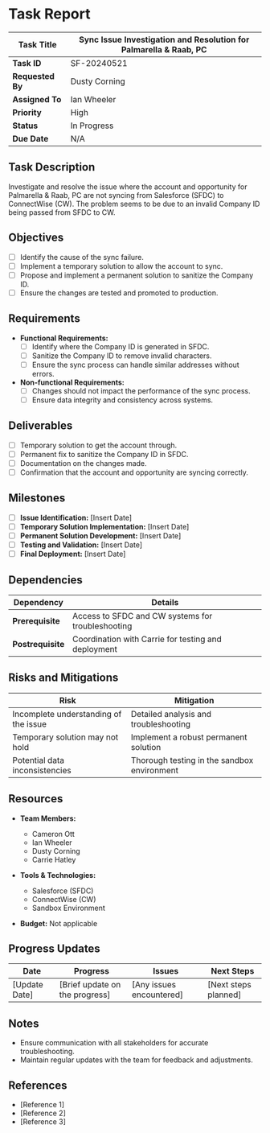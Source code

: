 # Task Report

| **Task Title**   | Sync Issue Investigation and Resolution for Palmarella & Raab, PC |
| ---------------- | ----------------------------------------------------------------- |
| **Task ID**      | SF-20240521                                                       |
| **Requested By** | Dusty Corning                                                     |
| **Assigned To**  | Ian Wheeler                                                       |
| **Priority**     | High                                                              |
| **Status**       | In Progress                                                       |
| **Due Date**     | N/A                                                               |

## Task Description

Investigate and resolve the issue where the account and opportunity for Palmarella & Raab, PC are not syncing from Salesforce (SFDC) to ConnectWise (CW). The problem seems to be due to an invalid Company ID being passed from SFDC to CW.

## Objectives

- [ ] Identify the cause of the sync failure.
- [ ] Implement a temporary solution to allow the account to sync.
- [ ] Propose and implement a permanent solution to sanitize the Company ID.
- [ ] Ensure the changes are tested and promoted to production.

## Requirements

- **Functional Requirements:**
    - [ ]  Identify where the Company ID is generated in SFDC.
    - [ ]  Sanitize the Company ID to remove invalid characters.
    - [ ]  Ensure the sync process can handle similar addresses without errors.

- **Non-functional Requirements:**
    - [ ]  Changes should not impact the performance of the sync process.
    - [ ]  Ensure data integrity and consistency across systems.

## Deliverables

- [ ]  Temporary solution to get the account through.
- [ ]  Permanent fix to sanitize the Company ID in SFDC.
- [ ]  Documentation on the changes made.
- [ ]  Confirmation that the account and opportunity are syncing correctly.

## Milestones

- [ ]  **Issue Identification:** [Insert Date]
- [ ]  **Temporary Solution Implementation:** [Insert Date]
- [ ]  **Permanent Solution Development:** [Insert Date]
- [ ]  **Testing and Validation:** [Insert Date]
- [ ]  **Final Deployment:** [Insert Date]

## Dependencies

| **Dependency**    | **Details**                                         |
| ----------------- | --------------------------------------------------- |
| **Prerequisite**  | Access to SFDC and CW systems for troubleshooting   |
| **Postrequisite** | Coordination with Carrie for testing and deployment |

## Risks and Mitigations

|**Risk**|**Mitigation**|
|---|---|
|Incomplete understanding of the issue|Detailed analysis and troubleshooting|
|Temporary solution may not hold|Implement a robust permanent solution|
|Potential data inconsistencies|Thorough testing in the sandbox environment|

## Resources

- **Team Members:**
    - Cameron Ott
    - Ian Wheeler
    - Dusty Corning
    - Carrie Hatley

- **Tools & Technologies:**
    - Salesforce (SFDC)
    - ConnectWise (CW)
    - Sandbox Environment

- **Budget:** Not applicable

## Progress Updates

|**Date**|**Progress**|**Issues**|**Next Steps**|
|---|---|---|---|
|[Update Date]|[Brief update on the progress]|[Any issues encountered]|[Next steps planned]|

## Notes

- Ensure communication with all stakeholders for accurate troubleshooting.
- Maintain regular updates with the team for feedback and adjustments.

## References

- [Reference 1]
- [Reference 2]
- [Reference 3]